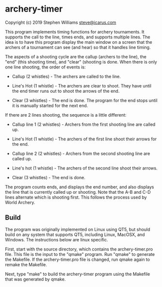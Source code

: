 # archery-timer

Copyright (c) 2019 Stephen Williams <steve@icarus.com>


This program implements timing functions for archery tournaments. It supports
the call to the line, times ends, and supports multiple lines. The idea is to
have this program display the main window on a screen that the archers of a
tournament can see (and hear) so that it handles line timing.

The aspects of
a shooting cycle are the callup (archers to the line), the "end" (this shooting
time), and "clear" (shooting is done. When there is only one line shooting, the
order of events is:

* Callup (2 whistles) - The archers are called to the line.

* Line's Hot (1 whistle) - The archers are clear to shoot. They have until the end
timer runs out to shoot the arrows of the end.

* Clear (3 whistles) - The end is done. The program for the end stops until it is
manually started for the next end.

If there are 2 lines shooting, the sequence is a little different:

* Callup line 1 (2 whistles) - Archers from the first shooting line are called up.

* Line's Hot (1 whistle) - The archers of the first line shoot their arrows for the
end.

* Callup line 2 (2 whistles) - Archers from the second shooting line are called up.

* Line's hot (1 whistle) - The archers of the second line shoot their arrows.

* Clear (3 whistles) - The end is done.

The program counts ends, and displays the end number, and also displays the line that
is currently called up or shooting. Note that the A-B and C-D lines alternate which is
shooting first. This follows the process used by World Archery.

## Build

The program was originally implemented on Linux using QT5, but should build on
any system that supports QT5, including Linux, MacOSX, and Windows. The instructions
below are linux specific.

First, start with the source directory, which contains the archery-timer.pro file.
This file is the input to the "qmake" program. Run "qmake" to generate the Makefile.
If the archery-timer.pro file is changed, run qmake again to remake the Makefile.

Next, type "make" to build the archery-timer program using the Makefile that was
generated by qmake.
